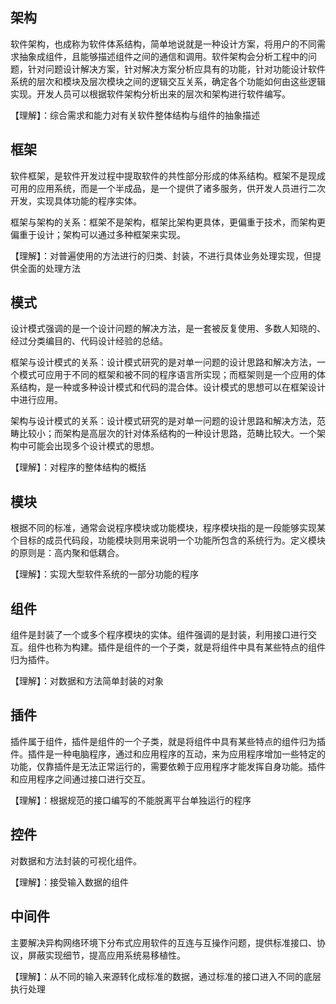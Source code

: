 ## 架构


软件架构，也成称为软件体系结构，简单地说就是一种设计方案，将用户的不同需求抽象成组件，且能够描述组件之间的通信和调用。软件架构会分析工程中的问题，针对问题设计解决方案，针对解决方案分析应具有的功能，针对功能设计软件系统的层次和模块及层次模块之间的逻辑交互关系，确定各个功能如何由这些逻辑实现。开发人员可以根据软件架构分析出来的层次和架构进行软件编写。

【理解】：综合需求和能力对有关软件整体结构与组件的抽象描述

## 框架


软件框架，是软件开发过程中提取软件的共性部分形成的体系结构。框架不是现成可用的应用系统，而是一个半成品，是一个提供了诸多服务，供开发人员进行二次开发，实现具体功能的程序实体。

框架与架构的关系：框架不是架构，框架比架构更具体，更偏重于技术，而架构更偏重于设计；架构可以通过多种框架来实现。

【理解】：对普遍使用的方法进行的归类、封装，不进行具体业务处理实现，但提供全面的处理方法

## 模式


设计模式强调的是一个设计问题的解决方法，是一套被反复使用、多数人知晓的、经过分类编目的、代码设计经验的总结。

框架与设计模式的关系：设计模式研究的是对单一问题的设计思路和解决方法，一个模式可应用于不同的框架和被不同的程序语言所实现；而框架则是一个应用的体系结构，是一种或多种设计模式和代码的混合体。设计模式的思想可以在框架设计中进行应用。

架构与设计模式的关系：设计模式研究的是对单一问题的设计思路和解决方法，范畴比较小；而架构是高层次的针对体系结构的一种设计思路，范畴比较大。一个架构中可能会出现多个设计模式的思想。

【理解】：对程序的整体结构的概括

## 模块


根据不同的标准，通常会说程序模块或功能模块，程序模块指的是一段能够实现某个目标的成员代码段，功能模块则用来说明一个功能所包含的系统行为。定义模块的原则是：高内聚和低耦合。

【理解】：实现大型软件系统的一部分功能的程序

## 组件


组件是封装了一个或多个程序模块的实体。组件强调的是封装，利用接口进行交互。组件也称为构建。插件是组件的一个子类，就是将组件中具有某些特点的组件归为插件。

【理解】：对数据和方法简单封装的对象

## 插件


插件属于组件，插件是组件的一个子类，就是将组件中具有某些特点的组件归为插件。插件是一种电脑程序，通过和应用程序的互动，来为应用程序增加一些特定的功能，仅靠插件是无法正常运行的，需要依赖于应用程序才能发挥自身功能。插件和应用程序之间通过接口进行交互。

【理解】：根据规范的接口编写的不能脱离平台单独运行的程序

## 控件


对数据和方法封装的可视化组件。

【理解】：接受输入数据的组件

## 中间件


主要解决异构网络环境下分布式应用软件的互连与互操作问题，提供标准接口、协议，屏蔽实现细节，提高应用系统易移植性。

【理解】：从不同的输入来源转化成标准的数据，通过标准的接口进入不同的底层执行处理
